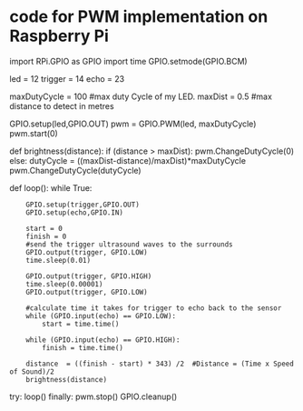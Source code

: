 # code for PWM implementation on Raspberry Pi

import RPi.GPIO as GPIO
import time
GPIO.setmode(GPIO.BCM)

led = 12
trigger = 14
echo = 23

maxDutyCycle = 100 #max duty Cycle of my LED.
maxDist = 0.5 #max distance to detect in metres

GPIO.setup(led,GPIO.OUT)
pwm = GPIO.PWM(led, maxDutyCycle)
pwm.start(0)

def brightness(distance):
    if (distance > maxDist):
        pwm.ChangeDutyCycle(0)
    else:
        dutyCycle = ((maxDist-distance)/maxDist)*maxDutyCycle
        pwm.ChangeDutyCycle(dutyCycle)


def loop():
    while True:
        
        GPIO.setup(trigger,GPIO.OUT)
        GPIO.setup(echo,GPIO.IN)
        
        start = 0
        finish = 0
        #send the trigger ultrasound waves to the surrounds
        GPIO.output(trigger, GPIO.LOW)
        time.sleep(0.01)  

        GPIO.output(trigger, GPIO.HIGH)
        time.sleep(0.00001)
        GPIO.output(trigger, GPIO.LOW)

        #calculate time it takes for trigger to echo back to the sensor
        while (GPIO.input(echo) == GPIO.LOW):
            start = time.time()
        
        while (GPIO.input(echo) == GPIO.HIGH):
            finish = time.time()

        distance  = ((finish - start) * 343) /2  #Distance = (Time x Speed of Sound)/2
        brightness(distance)
try:
    loop()
finally:
    pwm.stop()
    GPIO.cleanup()
